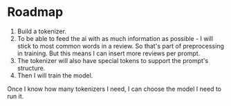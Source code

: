 
# Roadmap

1. Build a tokenizer.
2. To be able to feed the ai with as much information as possible - I will stick to most common words in a review.
    So that's part of preprocessing in training. But this means I can insert more reviews per prompt.
3. The tokenizer will also have special tokens to support the prompt's structure.
4. Then I will train the model.

Once I know how many tokenizers I need, I can choose the model I need to run it.